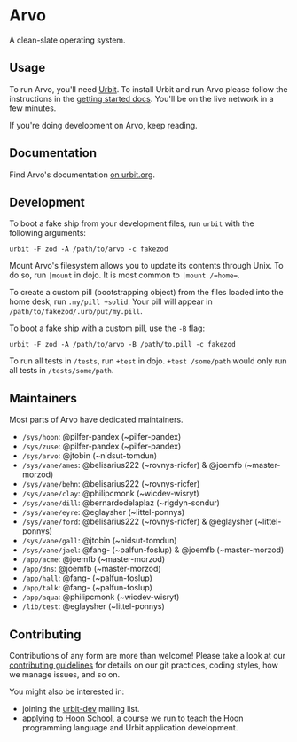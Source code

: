 # Arvo

A clean-slate operating system.

## Usage

To run Arvo, you'll need [Urbit](https://github.com/urbit/urbit/). To install
Urbit and run Arvo please follow the instructions in the [getting started
docs](https://urbit.org/docs/getting-started/). You'll be on the live network
in a few minutes.

If you're doing development on Arvo, keep reading.

## Documentation

Find Arvo's documentation [on urbit.org](https://urbit.org/docs/learn/arvo/).

## Development

To boot a fake ship from your development files, run `urbit` with the following arguments:

```
urbit -F zod -A /path/to/arvo -c fakezod
```

Mount Arvo's filesystem allows you to update its contents through Unix. To do so, run `|mount` in dojo. It is most common to `|mount /=home=`.

To create a custom pill (bootstrapping object) from the files loaded into the home desk, run `.my/pill +solid`. Your pill will appear in `/path/to/fakezod/.urb/put/my.pill`.

To boot a fake ship with a custom pill, use the `-B` flag:

```
urbit -F zod -A /path/to/arvo -B /path/to.pill -c fakezod
```

To run all tests in `/tests`, run `+test` in dojo. `+test /some/path` would only run all tests in `/tests/some/path`.

## Maintainers

Most parts of Arvo have dedicated maintainers.

* `/sys/hoon`: @pilfer-pandex (~pilfer-pandex)
* `/sys/zuse`: @pilfer-pandex (~pilfer-pandex)
* `/sys/arvo`: @jtobin (~nidsut-tomdun)
* `/sys/vane/ames`: @belisarius222 (~rovnys-ricfer) & @joemfb (~master-morzod)
* `/sys/vane/behn`: @belisarius222 (~rovnys-ricfer)
* `/sys/vane/clay`: @philipcmonk (~wicdev-wisryt)
* `/sys/vane/dill`: @bernardodelaplaz (~rigdyn-sondur)
* `/sys/vane/eyre`: @eglaysher (~littel-ponnys)
* `/sys/vane/ford`: @belisarius222 (~rovnys-ricfer) & @eglaysher (~littel-ponnys)
* `/sys/vane/gall`: @jtobin (~nidsut-tomdun)
* `/sys/vane/jael`: @fang- (~palfun-foslup) & @joemfb (~master-morzod)
* `/app/acme`: @joemfb (~master-morzod)
* `/app/dns`: @joemfb (~master-morzod)
* `/app/hall`: @fang- (~palfun-foslup)
* `/app/talk`: @fang- (~palfun-foslup)
* `/app/aqua`: @philipcmonk (~wicdev-wisryt)
* `/lib/test`: @eglaysher (~littel-ponnys)

## Contributing

Contributions of any form are more than welcome!  Please take a look at our
[contributing guidelines][cont] for details on our git practices, coding
styles, how we manage issues, and so on.

You might also be interested in:

- joining the [urbit-dev][list] mailing list.
- [applying to Hoon School][mail], a course we run to teach the Hoon
  programming language and Urbit application development.

[list]: https://groups.google.com/a/urbit.org/forum/#!forum/dev
[mail]: mailto:support@urbit.org
[cont]: https://github.com/urbit/urbit/blob/master/CONTRIBUTING.md
